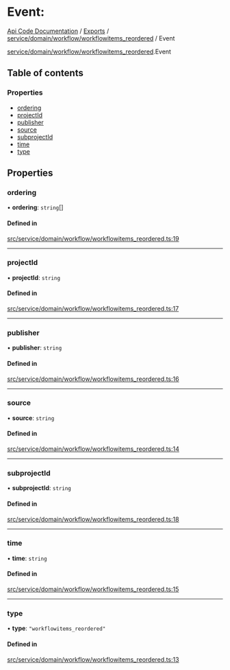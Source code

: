 # Event: 
 
[Api Code Documentation](../README.md) / [Exports](../modules.md) / [service/domain/workflow/workflowitems\_reordered](../modules/service_domain_workflow_workflowitems_reordered.md) / Event

[service/domain/workflow/workflowitems_reordered](../modules/service_domain_workflow_workflowitems_reordered.md).Event

## Table of contents

### Properties

- [ordering](service_domain_workflow_workflowitems_reordered.Event.md#ordering)
- [projectId](service_domain_workflow_workflowitems_reordered.Event.md#projectid)
- [publisher](service_domain_workflow_workflowitems_reordered.Event.md#publisher)
- [source](service_domain_workflow_workflowitems_reordered.Event.md#source)
- [subprojectId](service_domain_workflow_workflowitems_reordered.Event.md#subprojectid)
- [time](service_domain_workflow_workflowitems_reordered.Event.md#time)
- [type](service_domain_workflow_workflowitems_reordered.Event.md#type)

## Properties

### ordering

• **ordering**: `string`[]

#### Defined in

[src/service/domain/workflow/workflowitems_reordered.ts:19](https://github.com/openkfw/TruBudget/blob/0804644/api/src/service/domain/workflow/workflowitems_reordered.ts#L19)

___

### projectId

• **projectId**: `string`

#### Defined in

[src/service/domain/workflow/workflowitems_reordered.ts:17](https://github.com/openkfw/TruBudget/blob/0804644/api/src/service/domain/workflow/workflowitems_reordered.ts#L17)

___

### publisher

• **publisher**: `string`

#### Defined in

[src/service/domain/workflow/workflowitems_reordered.ts:16](https://github.com/openkfw/TruBudget/blob/0804644/api/src/service/domain/workflow/workflowitems_reordered.ts#L16)

___

### source

• **source**: `string`

#### Defined in

[src/service/domain/workflow/workflowitems_reordered.ts:14](https://github.com/openkfw/TruBudget/blob/0804644/api/src/service/domain/workflow/workflowitems_reordered.ts#L14)

___

### subprojectId

• **subprojectId**: `string`

#### Defined in

[src/service/domain/workflow/workflowitems_reordered.ts:18](https://github.com/openkfw/TruBudget/blob/0804644/api/src/service/domain/workflow/workflowitems_reordered.ts#L18)

___

### time

• **time**: `string`

#### Defined in

[src/service/domain/workflow/workflowitems_reordered.ts:15](https://github.com/openkfw/TruBudget/blob/0804644/api/src/service/domain/workflow/workflowitems_reordered.ts#L15)

___

### type

• **type**: ``"workflowitems_reordered"``

#### Defined in

[src/service/domain/workflow/workflowitems_reordered.ts:13](https://github.com/openkfw/TruBudget/blob/0804644/api/src/service/domain/workflow/workflowitems_reordered.ts#L13)
